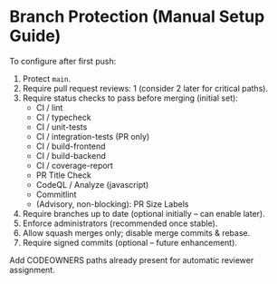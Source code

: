 # Branch Protection (Manual Setup Guide)

To configure after first push:
1. Protect `main`.
2. Require pull request reviews: 1 (consider 2 later for critical paths).
3. Require status checks to pass before merging (initial set):
	- CI / lint
	- CI / typecheck
	- CI / unit-tests
	- CI / integration-tests (PR only)
	- CI / build-frontend
	- CI / build-backend
	- CI / coverage-report
	- PR Title Check
	- CodeQL / Analyze (javascript)
	- Commitlint
	- (Advisory, non-blocking): PR Size Labels
4. Require branches up to date (optional initially – can enable later).
5. Enforce administrators (recommended once stable).
6. Allow squash merges only; disable merge commits & rebase.
7. Require signed commits (optional – future enhancement).

Add CODEOWNERS paths already present for automatic reviewer assignment.